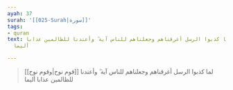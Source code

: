 ```yaml
---
ayah: 37
surah: '[[025-Surah|سورة]]'
tags:
- quran
text: وقوم نوح لما كذبوا الرسل أغرقناهم وجعلناهم للناس آية ۖ وأعتدنا للظالمين عذابا
  أليما

---
```

> [[قوم نوح|وقوم نوح]] لما كذبوا الرسل أغرقناهم وجعلناهم للناس آية ۖ وأعتدنا للظالمين عذابا أليما
